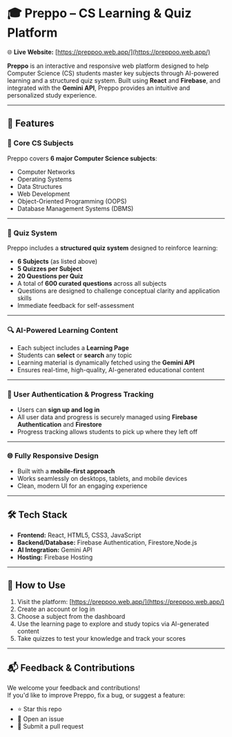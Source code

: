 # 🎓 Preppo – CS Learning & Quiz Platform

🌐 **Live Website:** [https://preppoo.web.app/](https://preppoo.web.app/)

**Preppo** is an interactive and responsive web platform designed to help Computer Science (CS) students master key subjects through AI-powered learning and a structured quiz system. Built using **React** and **Firebase**, and integrated with the **Gemini API**, Preppo provides an intuitive and personalized study experience.

---

## 🚀 Features

### 📘 Core CS Subjects

Preppo covers **6 major Computer Science subjects**:

- Computer Networks  
- Operating Systems  
- Data Structures  
- Web Development  
- Object-Oriented Programming (OOPS)  
- Database Management Systems (DBMS)

---

### 🧪 Quiz System

Preppo includes a **structured quiz system** designed to reinforce learning:

- **6 Subjects** (as listed above)  
- **5 Quizzes per Subject**  
- **20 Questions per Quiz**  
- A total of **600 curated questions** across all subjects  
- Questions are designed to challenge conceptual clarity and application skills  
- Immediate feedback for self-assessment

---

### 🔍 AI-Powered Learning Content

- Each subject includes a **Learning Page**
- Students can **select** or **search** any topic
- Learning material is dynamically fetched using the **Gemini API**
- Ensures real-time, high-quality, AI-generated educational content

---

### 🔐 User Authentication & Progress Tracking

- Users can **sign up and log in**
- All user data and progress is securely managed using **Firebase Authentication** and **Firestore**
- Progress tracking allows students to pick up where they left off

---

### 🌐 Fully Responsive Design

- Built with a **mobile-first approach**
- Works seamlessly on desktops, tablets, and mobile devices
- Clean, modern UI for an engaging experience

---

## 🛠 Tech Stack

- **Frontend:** React, HTML5, CSS3, JavaScript
- **Backend/Database:** Firebase Authentication, Firestore,Node.js
- **AI Integration:** Gemini API
- **Hosting:** Firebase Hosting

---

## 📌 How to Use

1. Visit the platform: [https://preppoo.web.app/](https://preppoo.web.app/)
2. Create an account or log in
3. Choose a subject from the dashboard
4. Use the learning page to explore and study topics via AI-generated content
5. Take quizzes to test your knowledge and track your scores

---

## 📬 Feedback & Contributions

We welcome your feedback and contributions!  
If you'd like to improve Preppo, fix a bug, or suggest a feature:

- ⭐ Star this repo
- 🐛 Open an issue
- 📂 Submit a pull request

